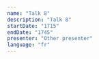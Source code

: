 ```yaml
---
name: "Talk 8"
description: "Talk 8"
startDate: "1715"
endDate: "1745"
presenter: "Other presenter"
language: "fr"
---
```

